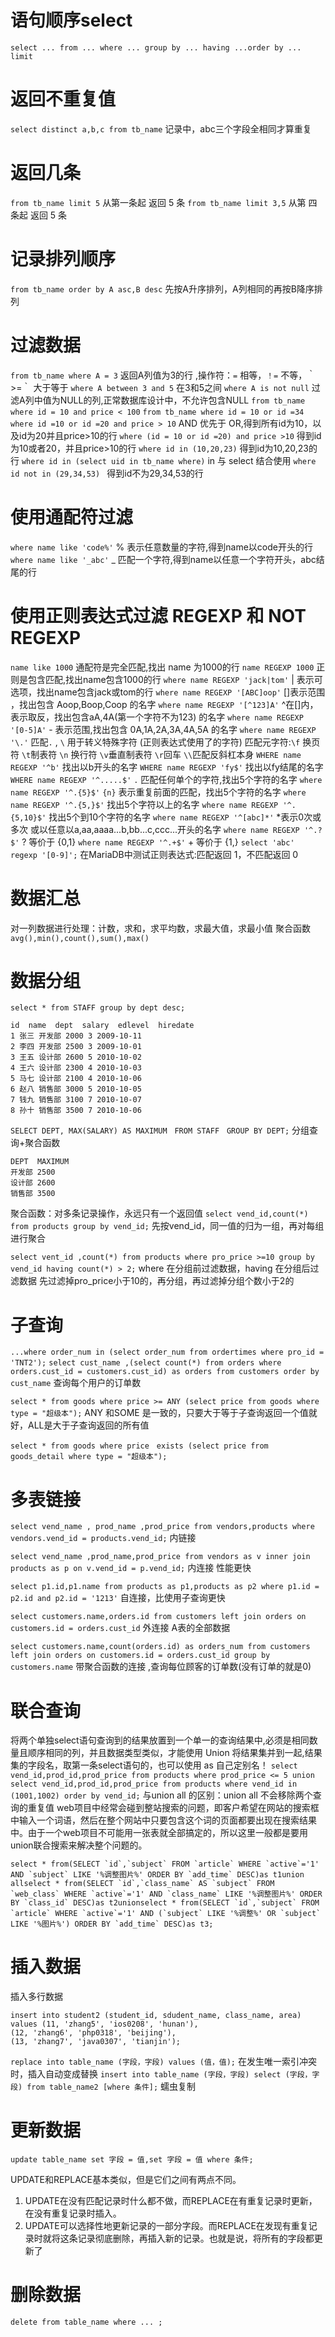 # 语句顺序select
`select ... from ... where ... group by ... having ...order by ... limit`

# 返回不重复值
`select distinct a,b,c from tb_name`  记录中，abc三个字段全相同才算重复

# 返回几条
`from tb_name limit 5`     从第一条起 返回 5 条
`from tb_name limit 3,5`  从第 四 条起 返回 5 条

# 记录排列顺序
`from tb_name order by A asc,B desc`  先按A升序排列，A列相同的再按B降序排列

# 过滤数据
`from tb_name where A = 3` 返回A列值为3的行 ,操作符：`=` 相等，`！=` 不等，｀>=｀ 大于等于
`where A between 3 and 5` 在3和5之间
`where A is not null` 过滤A列中值为NULL的列,正常数据库设计中，不允许包含NULL
`from tb_name where id = 10 and price < 100`
`from tb_name where id = 10 or id =34`
`where id =10 or id =20 and price > 10` AND 优先于 OR,得到所有id为10，以及id为20并且price>10的行
`where (id = 10 or id =20) and price >10` 得到id为10或者20，并且price>10的行
`where id in (10,20,23)` 得到id为10,20,23的行
`where id in (select uid in tb_name where)` in 与 select 结合使用
`where id not in (29,34,53) ` 得到id不为29,34,53的行

# 使用通配符过滤
`where name like 'code%'` % 表示任意数量的字符,得到name以code开头的行
`where name like '_abc'` _ 匹配一个字符,得到name以任意一个字符开头，abc结尾的行

# 使用正则表达式过滤 REGEXP 和 NOT REGEXP
`name like 1000` 通配符是完全匹配,找出 name 为1000的行
`name REGEXP 1000` 正则是包含匹配,找出name包含1000的行
`where name REGEXP 'jack|tom'`  | 表示可选项，找出name包含jack或tom的行
`where name REGEXP '[ABC]oop'`  []表示范围 ，找出包含 Aoop,Boop,Coop 的名字
`where name REGEXP '[^123]A'`   ^在[]内，表示取反，找出包含aA,4A(第一个字符不为123) 的名字
`where name REGEXP '[0-5]A'`    - 表示范围,找出包含 0A,1A,2A,3A,4A,5A 的名字
`where name REGEXP '\.'`   匹配`.` , `\` 用于转义特殊字符 (正则表达式使用了的字符)
匹配元字符:`\f` 换页符 `\t`制表符 `\n` 换行符 `\v`垂直制表符 `\r`回车 `\\`匹配反斜杠本身
`WHERE name REGEXP '^b'` 找出以b开头的名字
`WHERE name REGEXP 'fy$'` 找出以fy结尾的名字
`WHERE name REGEXP '^.....$'`  `.` 匹配任何单个的字符,找出5个字符的名字
`where name REGEXP '^.{5}$'`   `{n}` 表示重复前面的匹配，找出5个字符的名字
`where name REGEXP '^.{5,}$'`   找出5个字符以上的名字
`where name REGEXP '^.{5,10}$'` 找出5个到10个字符的名字
`where name REGEXP '^[abc]*'`   *表示0次或多次 或以任意以a,aa,aaaa...b,bb...c,ccc...开头的名字
`where name REGEXP '^.?$'`   ? 等价于 {0,1}
`where name REGEXP '^.+$'`  + 等价于 {1,}
`select 'abc' regexp '[0-9]';` 在MariaDB中测试正则表达式:匹配返回 1，不匹配返回 0

# 数据汇总
对一列数据进行处理：计数，求和，求平均数，求最大值，求最小值
聚合函数 `avg(),min(),count(),sum(),max()`

# 数据分组
`select * from STAFF group by dept desc;`
```
id  name  dept  salary  edlevel  hiredate
1 张三 开发部 2000 3 2009-10-11
2 李四 开发部 2500 3 2009-10-01
3 王五 设计部 2600 5 2010-10-02
4 王六 设计部 2300 4 2010-10-03
5 马七 设计部 2100 4 2010-10-06
6 赵八 销售部 3000 5 2010-10-05
7 钱九 销售部 3100 7 2010-10-07
8 孙十 销售部 3500 7 2010-10-06
```

`SELECT DEPT, MAX(SALARY) AS MAXIMUM　FROM STAFF　GROUP BY DEPT;` 分组查询+聚合函数
```
DEPT  MAXIMUM
开发部 2500
设计部 2600
销售部 3500
```

聚合函数：对多条记录操作，永远只有一个返回值
`select vend_id,count(*) from products group by vend_id;` 先按vend_id，同一值的归为一组，再对每组进行聚合

`select vent_id ,count(*) from products where pro_price >=10 group by vend_id having count(*) > 2;` where 在分组前过滤数据，having 在分组后过滤数据
先过滤掉pro_price小于10的，再分组，再过滤掉分组个数小于2的


# 子查询
`...where order_num in (select order_num from ordertimes where pro_id = 'TNT2');`
`select cust_name ,(select count(*) from orders where orders.cust_id = customers.cust_id) as orders from customers order by cust_name` 查询每个用户的订单数

`select * from goods where price >= ANY (select price from goods where type = "超级本");` ANY 和SOME 是一致的，只要大于等于子查询返回一个值就好，ALL是大于子查询返回的所有值

`select * from goods where price　exists (select price from goods_detail where type = "超级本");`

# 多表链接
`select vend_name , prod_name ,prod_price from vendors,products where vendors.vend_id = products.vend_id;` 内链接

`select vend_name ,prod_name,prod_price from vendors as v inner join products as p on v.vend_id = p.vend_id;` 内连接 性能更快

`select p1.id,p1.name from products as p1,products as p2 where p1.id = p2.id and p2.id = '1213'` 自连接，比使用子查询更快

`select customers.name,orders.id from customers left join orders on customers.id = orders.cust_id` 外连接 A表的全部数据

`select customers.name,count(orders.id) as orders_num from customers left join orders on customers.id = orders.cust_id group by customers.name` 带聚合函数的连接 ,查询每位顾客的订单数(没有订单的就是0)

# 联合查询
将两个单独select语句查询到的结果放置到一个单一的查询结果中,必须是相同数量且顺序相同的列，并且数据类型类似，才能使用 Union 将结果集并到一起,结果集的字段名，取第一条select语句的，也可以使用 as 自己定别名！
`select vend_id,prod_id,prod_price from products where prod_price <= 5
union select vend_id,prod_id,prod_price from products where vend_id in (1001,1002) order by vend_id;`
与union all 的区别：union all 不会移除两个查询的重复值
web项目中经常会碰到整站搜索的问题，即客户希望在网站的搜索框中输入一个词语，然后在整个网站中只要包含这个词的页面都要出现在搜索结果中。由于一个web项目不可能用一张表就全部搞定的，所以这里一般都是要用union联合搜索来解决整个问题的。
```
select * from(SELECT `id`,`subject` FROM `article` WHERE `active`='1' AND `subject` LIKE '%调整图片%' ORDER BY `add_time` DESC)as t1union allselect * from(SELECT `id`,`class_name` AS `subject` FROM `web_class` WHERE `active`='1' AND `class_name` LIKE '%调整图片%' ORDER BY `class_id` DESC)as t2unionselect * from(SELECT `id`,`subject` FROM `article` WHERE `active`='1' AND (`subject` LIKE '%调整%' OR `subject` LIKE '%图片%') ORDER BY `add_time` DESC)as t3;
```

# 插入数据
插入多行数据
```
insert into student2 (student_id, sdudent_name, class_name, area)
values (11, 'zhang5', 'ios0208', 'hunan'),
(12, 'zhang6', 'php0318', 'beijing'),
(13, 'zhang7', 'java0307', 'tianjin');
```
`replace into table_name (字段，字段) values (值，值);` 在发生唯一索引冲突时，插入自动变成替换
`insert into table_name (字段，字段) select (字段，字段) from table_name2 [where 条件];`
蠕虫复制

# 更新数据
`update table_name set 字段 = 值,set 字段 = 值 where 条件;`

UPDATE和REPLACE基本类似，但是它们之间有两点不同。
1. UPDATE在没有匹配记录时什么都不做，而REPLACE在有重复记录时更新，在没有重复记录时插入。
2. UPDATE可以选择性地更新记录的一部分字段。而REPLACE在发现有重复记录时就将这条记录彻底删除，再插入新的记录。也就是说，将所有的字段都更新了

# 删除数据
`delete from table_name where ... ;`
